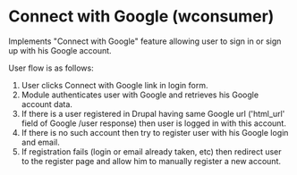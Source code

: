Connect with Google (wconsumer)
========================

Implements "Connect with Google" feature allowing user to sign in or sign up with his Google account. 

User flow is as follows:

1.  User clicks Connect with Google link in login form.
2.  Module authenticates user with Google and retrieves his Google account data.
3.  If there is a user registered in Drupal having same Google url ('html_url' field of Google /user response) then user is logged in with this account.
4.  If there is no such account then try to register user with his Google login and email.
5.  If registration fails (login or email already taken, etc) then redirect user to the register page and allow him to manually register a new account.

